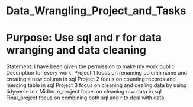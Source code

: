 # Data_Wrangling_Project_and_Tasks
# Purpose: Use sql and r for data wranging and data cleaning
Statement: I have been given the permission to make my work public
Description for every work:
Project 1 focus on renaming column name and creating a new column in sql
Project 2 focus on counting records and merging table in sql
Project 3 focus on cleaning and dealing data by using tidyverse in r
Midterm_project focus on cleaning raw data in sql
Final_project focus on combining both sql and r to deal with data
